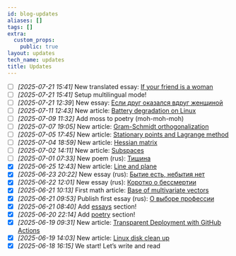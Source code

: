 ```yaml
---
id: blog-updates
aliases: []
tags: []
extra:
  custom_props:
    public: true
layout: updates
tech_name: updates
title: Updates
---
```

- [ ] *\[2025-07-21 15:41\]* New translated essay: [If your friend is a woman](/essays/is-woman-friend) 
- [ ] *\[2025-07-21 15:41\]* Setup multilingual mode!
- [ ] *\[2025-07-21 12:39*\] New essay: [Если друг оказался вдруг женщиной](/essays/ru/is-woman-friend) 
- [ ] *\[2025-07-11 12:43\]* New article: [Battery degradation on Linux](/articles/battery-degradation) 
- [ ] *\[2025-07-09 11:32\]* Add moss to poetry (moh-moh-moh) 
- [ ] *\[2025-07-07 19:05\]* New article: [Gram-Schmidt orthogonalization](/articles/gram-schmidt)
- [ ] *\[2025-07-05 17:45\]* New article: [Stationary points and Lagrange method](/articles/stationary-points-and-lagrange)
- [ ] *\[2025-07-04 18:59\]* New article: [Hessian matrix](/articles/hessian-matrix)
- [ ] *\[2025-07-02 14:11\]* New article: [Subspaces](/articles/subspaces) 
- [ ] *\[2025-07-01 07:33\]* New poem (rus): [Тишина](/poetry/silence) 
- [x] *\[2025-06-25 12:43\]* New article: [Line and plane](/articles/line-and-plane)
- [x] *\[2025-06-23 20:22\]* New essay (rus): [Бытие есть, небытия нет](/essays/genesis-exist-oblivion-notexist)
- [x] *\[2025-06-22 12:01\]* New essay (rus): [Коротко о бессмертии](/essays/briefly-about-immortality)
- [x] *\[2025-06-21 10:13\]* First math article: [Base of multivariate vectors](/articles/multivariate-vectors)
- [x] *\[2025-06-21 09:53\]* Publish first essay (rus): [О выборе профессии](/essays/career-choice)
- [x] *\[2025-06-21 08:40\]* Add [essays](/essays) section!
- [x] *\[2025-06-20 22:14\]* Add [poetry](/poetry/) section!
- [x] *\[2025-06-19 09:31\]* New article: [Transparent Deployment with GitHub Actions](/articles/deploy-gh-actions/)
- [x] *\[2025-06-19 14:03\]* New article: [Linux disk clean up](/articles/linux-clean-up/)
- [x] *\[2025-06-18 16:15\]* We start! Let’s write and read